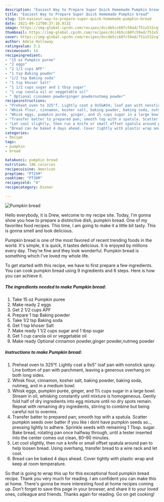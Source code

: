 ```yaml
---
description: "Easiest Way to Prepare Super Quick Homemade Pumpkin bread"
title: "Easiest Way to Prepare Super Quick Homemade Pumpkin bread"
slug: 524-easiest-way-to-prepare-super-quick-homemade-pumpkin-bread
date: 2021-09-11T00:37:16.913Z
image: https://img-global.cpcdn.com/recipes/dcc4b5cc60fc59ad/751x532cq70/pumpkin-bread-recipe-main-photo.jpg
thumbnail: https://img-global.cpcdn.com/recipes/dcc4b5cc60fc59ad/751x532cq70/pumpkin-bread-recipe-main-photo.jpg
cover: https://img-global.cpcdn.com/recipes/dcc4b5cc60fc59ad/751x532cq70/pumpkin-bread-recipe-main-photo.jpg
author: Adele Holloway
ratingvalue: 3.1
reviewcount: 14
recipeingredient:
- "15 oz Pumpkin puree"
- "2 eggs"
- "2 1/2 cups APF"
- "1 tsp Baking powder"
- "1/2 tsp Baking soda"
- "1 tsp khoser Salt"
- "1 1/2 cups sugar and 1 tbsp sugar"
- "1 cup canola oil or veggetable oil"
- " Optional cinnamon powderginger powdernutmeg powder"
recipeinstructions:
- "Preheat oven to 325°f. Lightly coat a 9x5&#34; loaf pan with nonstick spray. Line bottom of pan with parchment, leaving a generous overhang on both long sides."
- "Whisk flour, cinnamon, kosher salt, baking powder, baking soda, nutmeg, and in a medium bowl."
- "Whisk eggs, pumpkin purée, ginger, and 1½ cups sugar in a large bowl. Stream in oil, whisking constantly until mixture is homogeneous. Gently fold half of dry ingredients into egg mixture until no dry spots remain. Repeat with remaining dry ingredients, stirring to combine but being careful not to overmix."
- "Transfer batter to prepared pan; smooth top with a spatula. Scatter pumpkin seeds over batter if you like i dont have pumpkin seeds so.., pressing lightly to adhere. Sprinkle seeds with remaining 1 Tbsp. sugar. Bake bread, rotating pan once halfway through, until a tester inserted into the center comes out clean, 80–90 minutes."
- "Let cool slightly, then run a knife or small offset spatula around pan to help loosen bread. Using overhang, transfer bread to a wire rack and let cool."
- "Bread can be baked 4 days ahead. Cover tightly with plastic wrap and keep at room temperature."
categories:
- Recipe
tags:
- pumpkin
- bread

katakunci: pumpkin bread 
nutrition: 186 calories
recipecuisine: American
preptime: "PT25M"
cooktime: "PT38M"
recipeyield: "4"
recipecategory: Dinner

---
```



![Pumpkin bread](https://img-global.cpcdn.com/recipes/dcc4b5cc60fc59ad/751x532cq70/pumpkin-bread-recipe-main-photo.jpg)

Hello everybody, it is Drew, welcome to my recipe site. Today, I'm gonna show you how to prepare a distinctive dish, pumpkin bread. One of my favorites food recipes. This time, I am going to make it a little bit tasty. This is gonna smell and look delicious.



Pumpkin bread is one of the most favored of recent trending foods in the world. It's simple, it is quick, it tastes delicious. It is enjoyed by millions every day. They're fine and they look wonderful. Pumpkin bread is something which I've loved my whole life.


To get started with this recipe, we have to first prepare a few ingredients. You can cook pumpkin bread using 9 ingredients and 6 steps. Here is how you can achieve it.

<!--inarticleads1-->

##### The ingredients needed to make Pumpkin bread:

1. Take 15 oz Pumpkin puree
1. Make ready 2 eggs
1. Get 2 1/2 cups APF
1. Prepare 1 tsp Baking powder
1. Take 1/2 tsp Baking soda
1. Get 1 tsp khoser Salt
1. Make ready 1 1/2 cups sugar and 1 tbsp sugar
1. Get 1 cup canola oil or veggetable oil
1. Make ready  Optional cinnamon powder,ginger powder,nutmeg powder




<!--inarticleads2-->

##### Instructions to make Pumpkin bread:

1. Preheat oven to 325°f. Lightly coat a 9x5&#34; loaf pan with nonstick spray. Line bottom of pan with parchment, leaving a generous overhang on both long sides.
1. Whisk flour, cinnamon, kosher salt, baking powder, baking soda, nutmeg, and in a medium bowl.
1. Whisk eggs, pumpkin purée, ginger, and 1½ cups sugar in a large bowl. Stream in oil, whisking constantly until mixture is homogeneous. Gently fold half of dry ingredients into egg mixture until no dry spots remain. Repeat with remaining dry ingredients, stirring to combine but being careful not to overmix.
1. Transfer batter to prepared pan; smooth top with a spatula. Scatter pumpkin seeds over batter if you like i dont have pumpkin seeds so.., pressing lightly to adhere. Sprinkle seeds with remaining 1 Tbsp. sugar. Bake bread, rotating pan once halfway through, until a tester inserted into the center comes out clean, 80–90 minutes.
1. Let cool slightly, then run a knife or small offset spatula around pan to help loosen bread. Using overhang, transfer bread to a wire rack and let cool.
1. Bread can be baked 4 days ahead. Cover tightly with plastic wrap and keep at room temperature.




So that is going to wrap this up for this exceptional food pumpkin bread recipe. Thank you very much for reading. I am confident you can make this at home. There's gonna be more interesting food at home recipes coming up. Don't forget to save this page in your browser, and share it to your loved ones, colleague and friends. Thanks again for reading. Go on get cooking!
